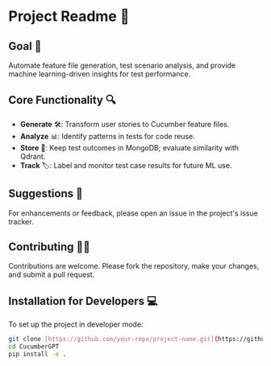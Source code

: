 # Project Readme 📖

## Goal 🎯
Automate feature file generation, test scenario analysis, and provide machine learning-driven insights for test performance.

## Core Functionality 🔍
- **Generate** 🛠️: Transform user stories to Cucumber feature files.
- **Analyze** 📊: Identify patterns in tests for code reuse.
- **Store** 💾: Keep test outcomes in MongoDB; evaluate similarity with Qdrant.
- **Track** 🏷️: Label and monitor test case results for future ML use.

## Suggestions 🤔
For enhancements or feedback, please open an issue in the project's issue tracker.

## Contributing 👨‍💻
Contributions are welcome. Please fork the repository, make your changes, and submit a pull request.

## Installation for Developers 💻
To set up the project in developer mode:

```bash
git clone [https://github.com/your-repo/project-name.git](https://github.com/nullzero-live/CucumberGPT)https://github.com/nullzero-live/CucumberGPT
cd CucumberGPT
pip install -e .
